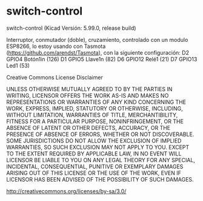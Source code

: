 # switch-control

switch-control (Kicad Versión: 5.99.0, release build)

Interruptor, conmutador (doble), cruzamiento, controlado con un modulo ESP8266, lo estoy usando con Tasmota (https://github.com/arendst/Tasmota), con la siguiente configuración:
D2 GPIO4  Botón1in (126)
D1 GPIO5  Llave1n (82)
D6 GPIO12 Relé1 (21)
D7 GPIO13 Led1 (53)


Creative Commons License Disclaimer

UNLESS OTHERWISE MUTUALLY AGREED TO BY THE PARTIES IN WRITING, LICENSOR OFFERS THE WORK AS-IS AND MAKES NO REPRESENTATIONS OR WARRANTIES OF ANY KIND CONCERNING THE WORK, EXPRESS, IMPLIED, STATUTORY OR OTHERWISE, INCLUDING, WITHOUT LIMITATION, WARRANTIES OF TITLE, MERCHANTIBILITY, FITNESS FOR A PARTICULAR PURPOSE, NONINFRINGEMENT, OR THE ABSENCE OF LATENT OR OTHER DEFECTS, ACCURACY, OR THE PRESENCE OF ABSENCE OF ERRORS, WHETHER OR NOT DISCOVERABLE. SOME JURISDICTIONS DO NOT ALLOW THE EXCLUSION OF IMPLIED WARRANTIES, SO SUCH EXCLUSION MAY NOT APPLY TO YOU. EXCEPT TO THE EXTENT REQUIRED BY APPLICABLE LAW, IN NO EVENT WILL LICENSOR BE LIABLE TO YOU ON ANY LEGAL THEORY FOR ANY SPECIAL, INCIDENTAL, CONSEQUENTIAL, PUNITIVE OR EXEMPLARY DAMAGES ARISING OUT OF THIS LICENSE OR THE USE OF THE WORK, EVEN IF LICENSOR HAS BEEN ADVISED OF THE POSSIBILITY OF SUCH DAMAGES.

http://creativecommons.org/licenses/by-sa/3.0/

